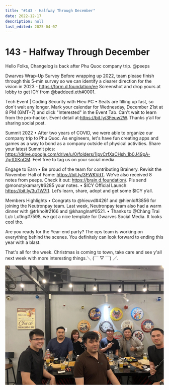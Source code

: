 ```yaml
---
title: "#143 - Halfway Through December"
date: 2022-12-17
description: null
last_edited: 2025-04-07
---
```


# 143 - Halfway Through December

Hello Folks, Changelog is back after Phu Quoc company trip. @peeps

Dwarves Wrap-Up Survey
Before wrapping up 2022, team please finish through this 5-min survey so we can identify a clearer direction for the vision in 2023 - <https://form.d.foundation/ee> Screenshot and drop yours at lobby to get ICY from @baddeed.eth#0001.

Tech Event | Coding Security with Hieu PC
• Seats are filling up fast, so don't wait any longer. Mark your calendar for Wednesday, December 21st at 8 PM (GMT+7) and click "Interested" in the Event Tab. Can't wait to learn from the pro-hacker. Event detail at:<https://bit.ly/3Feuw2W>.
Thanks y’all for sharing social post.

Summit 2022
• After two years of COVID, we were able to organize our company trip to Phu Quoc. As engineers, let's have fun creating apps and games as a way to bond as a company outside of physical activities. Share your latest Summit pics: <https://drive.google.com/drive/u/0/folders/1IpvCrfXaCHsh_1b0J49pA-7grlDlKpCM>.
Feel free to tag us on your social media.

Engage to Earn
• Be proud of the team for contributing Brainery. Revisit the November Hall of Fame: <https://bit.ly/3FWKVdT>. We’ve also received 8 notes from peeps. Check it out: <https://brain.d.foundation/>. Pls send @monotykamary#6285 your notes.
• $ICY Official Launch: https://bit.ly/3uTW7l1. Let’s learn, share, adopt and get some $ICY y’all.

Members Highlights
• Congrats to @hieuvd#4261 and @hienld#3856 for joining the Neutronpay team. Last week, Neutronpay team also had a warm dinner with @trkhoi#2166 and @khanglna#0521.
• Thanks to @Chàng Trai Lực Lưỡng#7598, we got a nice template for Dwarves Social Media. It looks cool tho.

Are you ready for the Year-end party? The ops team is working on everything behind the scenes. You definitely can look forward to ending this year with a blast.

That's all for the week. Christmas is coming to town, take care and see y'all next week with more interesting things.＼ (￣ ▽ ￣) ／.

![](assets/notion-image-1744007347661-bz9tb.webp)
